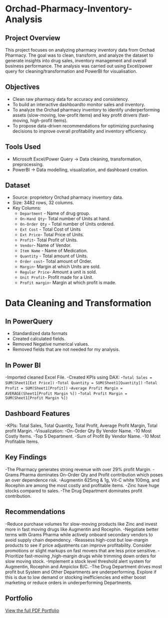 # Orchad-Pharmacy-Inventory-Analysis

## Project Overview
This project focuses on analyzing pharmacy inventory data from Orchad Pharmacy.
The goal was to clean, transform, and analyze the dataset to generate insights into drug sales, inventory management and overall business performance.
The analysis was carried out using Excel/power query for cleaning/transformation and PowerBI for visualisation.

## Objectives
- Clean raw pharmacy data for accuracy and consistency.
- To build an interactive dashboardto monitor sales and inventory.
- To analyze the Orchad pharmacy inventory to identify underperforming assets (slow-moving, low-profit 
items) and key profit drivers (fast-moving, high-profit items).
- To propose data-driven recommendations for optimizing purchasing decisions 
to improve overall profitability and inventory efficiency.

## Tools Used
- Microsoft Excel/Power Query -> Data cleaning, transformation, preprocessing.
- PowerBI -> Data modelling, visualization, and dashboard creation.

## Dataset
- Source: proprietory Orchad pharmacy inventory data.
- Size: 3482 rows, 32 columns.
- Key Columns:
     - `Department` - Name of drug group.
     - `On-Hand Qty`- Total number of Units at hand.
     - `On-Order Qty` - Total number of Units ordered.
     - `Ext Cost` - Total Cost of Units
     - `Ext Price`- Total Price of Units.
     - `Profit`- Total Profit of Units.
     - `Vendor`- Name of Vendor.
     - `Item Name` - Name of Medication.
     - `Quantity` - Total amount of Units.
     - `Order cost`- Total amount of Order.
     - `Margin`- Margin at which Units are sold.
     - `Regular Price`- Amount a unit is sold.
     - `Unit Profit`- Profit made for a Unit.
     - `Profit margin`- Margin at which profit is made.
 

# Data Cleaning and Transformation
## In PowerQuery
- Standardized data formats
- Created calculated fields.
- Removed Negative numerical values.
- Removed fields that are not needed for my analysis.

## In Power BI
-Imported cleaned Excel File.
-Created KPIs using DAX:
-`Total Sales = SUM(Sheet1[Ext Price])`
-`Total Quantity = SUM(Sheet1[Quantity])`
-`Total Profit = SUM(Sheet1[Profit])`
-`Average Profit Margin = AVERAGE(Sheet1[Profit Margin %])`
-`Total Profit Margin = SUM(Sheet1[Profit Margin %])`


## Dashboard Features
-KPIs: Total Sales, Total Quantity, Total Profit, Average Profit Margin, Total profit Margin.
-Visualization:
    -On-Order Qty By Vendor Name.
    -10 Most Costly Items.
    -Top 5 Department.
    -Sum of Profit By Vendor Name.
    -10 Most Profitable Items.

## Key Findings
-The Pharmacy generates strong revenue with over 29% profit Margin.
-Grams Pharma dominates On-Order Qty and Profit contribution which 
poses an over dependence risk.
-Augmentin 625mg & 1g, Vit-C white 100mg, and Rocephin are among 
the most costly and profitable items.
-Zinc have huge stocks compared to sales.
-The Drug Department dominates profit contribution.

## Recommendations
-Reduce purchase volumes for slow-moving products like Zinc and invest more in fast 
moving drugs like Augmentin and Rocephin.
-Negotiate better terms with Grams Pharma while actively onboard secondary 
vendors to avoid supply chain dependency.
-Reassess high-cost but low-margin products to see if price adjustments can improve 
profitability. Consider promotions or slight markups on fast movers that are less price 
sensitive.
-Prioritize fast-moving ,high-margin drugs while trimming down orders for slow
moving stock.
-Implement a stock level threshold alert system for Augmentin, Rocephin and 
Ampiclox B/C.
-The Drug Department drives most profit but System and Other Departments are 
underperforming. Explore if this is due to low demand or stocking inefficiencies and 
either boost marketing or reduce orders in underperforming Departments.

## Portfolio
[View the full PDF Portfolio](https://github.com/okwyrika/Orchad-Pharmacy-Inventory-Analysis/blob/main/Orchad%20pharmacy%20project%20analysis.pdf)
